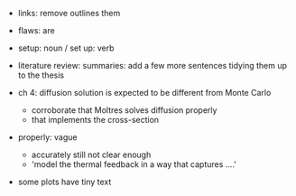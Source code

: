 * links: remove outlines them

* flaws: are

* setup: noun / set up: verb

* literature review: summaries: add a few more sentences tidying them up to the thesis

* ch 4: diffusion solution is expected to be different from Monte Carlo 
	- corroborate that Moltres solves diffusion properly
	- that implements the cross-section 

* properly: vague
	- accurately still not clear enough
	- 'model the thermal feedback in a way that captures ....'

* some plots have tiny text